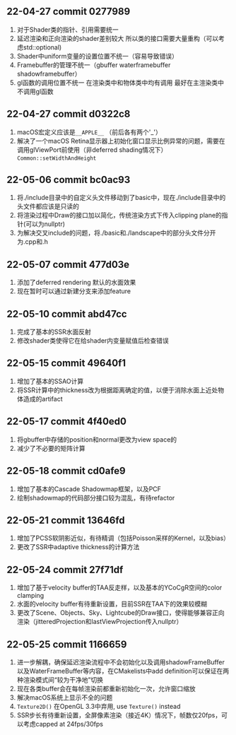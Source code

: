 ## 22-04-27 commit 0277989
1. 对于Shader类的指针、引用需要统一
2. 延迟渲染和正向渲染的shader差别较大 所以类的接口需要大量重构（可以考虑std::optional)
3. Shader中uniform变量的设置位置不统一（容易导致错误）
4. Framebuffer的管理不统一（gbuffer waterframebuffer shadowframebuffer）
5. gl函数的调用位置不统一 在渲染类中和物体类中均有调用 最好在主渲染类中不调用gl函数

## 22-04-27 commit d0322c8
1. macOS宏定义应该是`__APPLE__` （前后各有两个'_'）
2. 解决了一个macOS Retina显示器上初始化窗口显示比例异常的问题，需要在调用glViewPort前使用（非deferred shading情况下）`Common::setWidthAndHeight`

## 22-05-06 commit bc0ac93
1. 将./include目录中的自定义头文件移动到了basic中，现在./include目录中的头文件都应该是只读的
2. 将渲染过程中Draw的接口加以简化，传统渲染方式下传入clipping plane的指针(可以为nullptr)
3. 为解决交叉include的问题，将./basic和./landscape中的部分头文件分开为.cpp和.h

## 22-05-07 commit 477d03e
1. 添加了deferred rendering 默认的水面效果
2. 现在暂时可以通过新建分支来添加feature

## 22-05-10 commit abd47cc
1. 完成了基本的SSR水面反射
2. 修改shader类使得它在给shader内变量赋值后检查错误

## 22-05-15 commit 49640f1
1. 增加了基本的SSAO计算
2. 将SSR计算中的thickness改为根据距离确定的值，以便于消除水面上近处物体造成的artifact

## 22-05-17 commit 4f40ed0
1. 将gbuffer中存储的position和normal更改为view space的
2. 减少了不必要的矩阵计算

## 22-05-18 commit cd0afe9
1. 增加了基本的Cascade Shadowmap框架，以及PCF
2. 绘制shadowmap的代码部分接口较为混乱，有待refactor

## 22-05-21 commit 13646fd
1. 增加了PCSS软阴影近似，有待精调（包括Poisson采样的Kernel，以及bias）
2. 更改了SSR中adaptive thickness的计算方法

## 22-05-24 commit 27f71df
1. 增加了基于velocity buffer的TAA反走样，以及基本的YCoCgR空间的color clamping
2. 水面的velocity buffer有待重新设置，目前SSR在TAA下的效果较模糊
3. 更改了Scene、Objects、Sky、Lightcube的Draw接口，使得能够兼容正向渲染（jitteredProjection和lastViewProjection传入nullptr）

## 22-05-25 commit 1166659
1. 进一步解耦，确保延迟渲染流程中不会初始化以及调用shadowFrameBuffer以及WaterFrameBuffer等内容，在CMakelists中add definition可以保证在两种渲染模式间“较为干净地”切换
2. 现在各类buffer会在每帧渲染前都重新初始化一次，允许窗口缩放
3. 解决macOS系统上显示不全的问题
4. `Texture2D()` 在OpenGL 3.3中弃用, use `Texture()` instead
5. SSR步长有待重新设置，全屏像素渲染（接近4K）情况下，帧数仅20fps，可以考虑capped at 24fps/30fps


